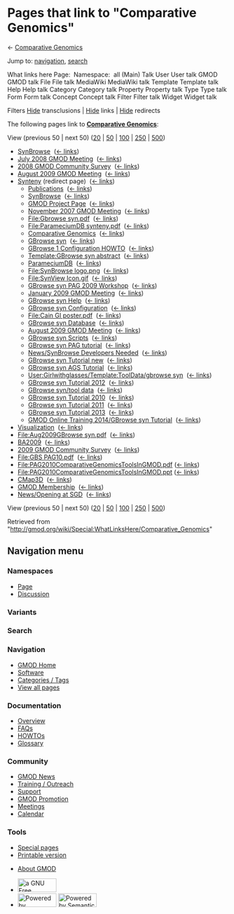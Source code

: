 <div id="mw-page-base" class="noprint">

</div>

<div id="mw-head-base" class="noprint">

</div>

<div id="content" class="mw-body" role="main">

<span id="top"></span>

<div id="mw-js-message" style="display:none;">

</div>



# <span dir="auto">Pages that link to "Comparative Genomics"</span>

<div id="bodyContent">

<div id="contentSub">

← [Comparative
Genomics](/wiki/Comparative_Genomics "Comparative Genomics")

</div>

<div id="jump-to-nav" class="mw-jump">

Jump to: [navigation](#mw-navigation), [search](#p-search)

</div>

<div id="mw-content-text">

What links here Page:  Namespace:  all (Main) Talk User User talk GMOD
GMOD talk File File talk MediaWiki MediaWiki talk Template Template talk
Help Help talk Category Category talk Property Property talk Type Type
talk Form Form talk Concept Concept talk Filter Filter talk Widget
Widget talk

Filters
[Hide](/mediawiki/index.php?title=Special:WhatLinksHere/Comparative_Genomics&hidetrans=1 "Special:WhatLinksHere/Comparative Genomics")
transclusions \|
[Hide](/mediawiki/index.php?title=Special:WhatLinksHere/Comparative_Genomics&hidelinks=1 "Special:WhatLinksHere/Comparative Genomics")
links \|
[Hide](/mediawiki/index.php?title=Special:WhatLinksHere/Comparative_Genomics&hideredirs=1 "Special:WhatLinksHere/Comparative Genomics")
redirects

The following pages link to **[Comparative
Genomics](/wiki/Comparative_Genomics "Comparative Genomics")**:

View (previous 50 \| next 50)
([20](/mediawiki/index.php?title=Special:WhatLinksHere/Comparative_Genomics&limit=20 "Special:WhatLinksHere/Comparative Genomics")
\|
[50](/mediawiki/index.php?title=Special:WhatLinksHere/Comparative_Genomics&limit=50 "Special:WhatLinksHere/Comparative Genomics")
\|
[100](/mediawiki/index.php?title=Special:WhatLinksHere/Comparative_Genomics&limit=100 "Special:WhatLinksHere/Comparative Genomics")
\|
[250](/mediawiki/index.php?title=Special:WhatLinksHere/Comparative_Genomics&limit=250 "Special:WhatLinksHere/Comparative Genomics")
\|
[500](/mediawiki/index.php?title=Special:WhatLinksHere/Comparative_Genomics&limit=500 "Special:WhatLinksHere/Comparative Genomics"))

- [SynBrowse](/wiki/SynBrowse "SynBrowse") ‎
  <span class="mw-whatlinkshere-tools">([←
  links](/mediawiki/index.php?title=Special:WhatLinksHere&target=SynBrowse "Special:WhatLinksHere"))</span>
- [July 2008 GMOD
  Meeting](/wiki/July_2008_GMOD_Meeting "July 2008 GMOD Meeting") ‎
  <span class="mw-whatlinkshere-tools">([←
  links](/mediawiki/index.php?title=Special:WhatLinksHere&target=July+2008+GMOD+Meeting "Special:WhatLinksHere"))</span>
- [2008 GMOD Community
  Survey](/wiki/2008_GMOD_Community_Survey "2008 GMOD Community Survey")
  ‎ <span class="mw-whatlinkshere-tools">([←
  links](/mediawiki/index.php?title=Special:WhatLinksHere&target=2008+GMOD+Community+Survey "Special:WhatLinksHere"))</span>
- [August 2009 GMOD
  Meeting](/wiki/August_2009_GMOD_Meeting "August 2009 GMOD Meeting") ‎
  <span class="mw-whatlinkshere-tools">([←
  links](/mediawiki/index.php?title=Special:WhatLinksHere&target=August+2009+GMOD+Meeting "Special:WhatLinksHere"))</span>
- [Synteny](/mediawiki/index.php?title=Synteny&redirect=no "Synteny")
  (redirect page) ‎ <span class="mw-whatlinkshere-tools">([←
  links](/mediawiki/index.php?title=Special:WhatLinksHere&target=Synteny "Special:WhatLinksHere"))</span>
  - [Publications](/wiki/Publications "Publications") ‎
    <span class="mw-whatlinkshere-tools">([←
    links](/mediawiki/index.php?title=Special:WhatLinksHere&target=Publications "Special:WhatLinksHere"))</span>
  - [SynBrowse](/wiki/SynBrowse "SynBrowse") ‎
    <span class="mw-whatlinkshere-tools">([←
    links](/mediawiki/index.php?title=Special:WhatLinksHere&target=SynBrowse "Special:WhatLinksHere"))</span>
  - [GMOD Project Page](/wiki/GMOD_Project_Page "GMOD Project Page") ‎
    <span class="mw-whatlinkshere-tools">([←
    links](/mediawiki/index.php?title=Special:WhatLinksHere&target=GMOD+Project+Page "Special:WhatLinksHere"))</span>
  - [November 2007 GMOD
    Meeting](/wiki/November_2007_GMOD_Meeting "November 2007 GMOD Meeting")
    ‎ <span class="mw-whatlinkshere-tools">([←
    links](/mediawiki/index.php?title=Special:WhatLinksHere&target=November+2007+GMOD+Meeting "Special:WhatLinksHere"))</span>
  - [File:Gbrowse
    syn.pdf](/wiki/File:Gbrowse_syn.pdf "File:Gbrowse syn.pdf") ‎
    <span class="mw-whatlinkshere-tools">([←
    links](/mediawiki/index.php?title=Special:WhatLinksHere&target=File%3AGbrowse+syn.pdf "Special:WhatLinksHere"))</span>
  - [File:ParameciumDB
    synteny.pdf](/wiki/File:ParameciumDB_synteny.pdf "File:ParameciumDB synteny.pdf")
    ‎ <span class="mw-whatlinkshere-tools">([←
    links](/mediawiki/index.php?title=Special:WhatLinksHere&target=File%3AParameciumDB+synteny.pdf "Special:WhatLinksHere"))</span>
  - [Comparative
    Genomics](/wiki/Comparative_Genomics "Comparative Genomics") ‎
    <span class="mw-whatlinkshere-tools">([←
    links](/mediawiki/index.php?title=Special:WhatLinksHere&target=Comparative+Genomics "Special:WhatLinksHere"))</span>
  - [GBrowse syn](/wiki/GBrowse_syn "GBrowse syn") ‎
    <span class="mw-whatlinkshere-tools">([←
    links](/mediawiki/index.php?title=Special:WhatLinksHere&target=GBrowse+syn "Special:WhatLinksHere"))</span>
  - [GBrowse 1 Configuration
    HOWTO](/wiki/GBrowse_1_Configuration_HOWTO "GBrowse 1 Configuration HOWTO")
    ‎ <span class="mw-whatlinkshere-tools">([←
    links](/mediawiki/index.php?title=Special:WhatLinksHere&target=GBrowse+1+Configuration+HOWTO "Special:WhatLinksHere"))</span>
  - [Template:GBrowse syn
    abstract](/wiki/Template:GBrowse_syn_abstract "Template:GBrowse syn abstract")
    ‎ <span class="mw-whatlinkshere-tools">([←
    links](/mediawiki/index.php?title=Special:WhatLinksHere&target=Template%3AGBrowse+syn+abstract "Special:WhatLinksHere"))</span>
  - [ParameciumDB](/wiki/ParameciumDB "ParameciumDB") ‎
    <span class="mw-whatlinkshere-tools">([←
    links](/mediawiki/index.php?title=Special:WhatLinksHere&target=ParameciumDB "Special:WhatLinksHere"))</span>
  - [File:SynBrowse
    logo.png](/wiki/File:SynBrowse_logo.png "File:SynBrowse logo.png") ‎
    <span class="mw-whatlinkshere-tools">([←
    links](/mediawiki/index.php?title=Special:WhatLinksHere&target=File%3ASynBrowse+logo.png "Special:WhatLinksHere"))</span>
  - [File:SynView
    Icon.gif](/wiki/File:SynView_Icon.gif "File:SynView Icon.gif") ‎
    <span class="mw-whatlinkshere-tools">([←
    links](/mediawiki/index.php?title=Special:WhatLinksHere&target=File%3ASynView+Icon.gif "Special:WhatLinksHere"))</span>
  - [GBrowse syn PAG 2009
    Workshop](/wiki/GBrowse_syn_PAG_2009_Workshop "GBrowse syn PAG 2009 Workshop")
    ‎ <span class="mw-whatlinkshere-tools">([←
    links](/mediawiki/index.php?title=Special:WhatLinksHere&target=GBrowse+syn+PAG+2009+Workshop "Special:WhatLinksHere"))</span>
  - [January 2009 GMOD
    Meeting](/wiki/January_2009_GMOD_Meeting "January 2009 GMOD Meeting")
    ‎ <span class="mw-whatlinkshere-tools">([←
    links](/mediawiki/index.php?title=Special:WhatLinksHere&target=January+2009+GMOD+Meeting "Special:WhatLinksHere"))</span>
  - [GBrowse syn Help](/wiki/GBrowse_syn_Help "GBrowse syn Help") ‎
    <span class="mw-whatlinkshere-tools">([←
    links](/mediawiki/index.php?title=Special:WhatLinksHere&target=GBrowse+syn+Help "Special:WhatLinksHere"))</span>
  - [GBrowse syn
    Configuration](/wiki/GBrowse_syn_Configuration "GBrowse syn Configuration")
    ‎ <span class="mw-whatlinkshere-tools">([←
    links](/mediawiki/index.php?title=Special:WhatLinksHere&target=GBrowse+syn+Configuration "Special:WhatLinksHere"))</span>
  - [File:Cain GI
    poster.pdf](/wiki/File:Cain_GI_poster.pdf "File:Cain GI poster.pdf")
    ‎ <span class="mw-whatlinkshere-tools">([←
    links](/mediawiki/index.php?title=Special:WhatLinksHere&target=File%3ACain+GI+poster.pdf "Special:WhatLinksHere"))</span>
  - [GBrowse syn
    Database](/wiki/GBrowse_syn_Database "GBrowse syn Database") ‎
    <span class="mw-whatlinkshere-tools">([←
    links](/mediawiki/index.php?title=Special:WhatLinksHere&target=GBrowse+syn+Database "Special:WhatLinksHere"))</span>
  - [August 2009 GMOD
    Meeting](/wiki/August_2009_GMOD_Meeting "August 2009 GMOD Meeting") ‎
    <span class="mw-whatlinkshere-tools">([←
    links](/mediawiki/index.php?title=Special:WhatLinksHere&target=August+2009+GMOD+Meeting "Special:WhatLinksHere"))</span>
  - [GBrowse syn
    Scripts](/wiki/GBrowse_syn_Scripts "GBrowse syn Scripts") ‎
    <span class="mw-whatlinkshere-tools">([←
    links](/mediawiki/index.php?title=Special:WhatLinksHere&target=GBrowse+syn+Scripts "Special:WhatLinksHere"))</span>
  - [GBrowse syn PAG
    tutorial](/wiki/GBrowse_syn_PAG_tutorial "GBrowse syn PAG tutorial")
    ‎ <span class="mw-whatlinkshere-tools">([←
    links](/mediawiki/index.php?title=Special:WhatLinksHere&target=GBrowse+syn+PAG+tutorial "Special:WhatLinksHere"))</span>
  - [News/SynBrowse Developers
    Needed](/wiki/News/SynBrowse_Developers_Needed "News/SynBrowse Developers Needed")
    ‎ <span class="mw-whatlinkshere-tools">([←
    links](/mediawiki/index.php?title=Special:WhatLinksHere&target=News%2FSynBrowse+Developers+Needed "Special:WhatLinksHere"))</span>
  - [GBrowse syn Tutorial
    new](/wiki/GBrowse_syn_Tutorial_new "GBrowse syn Tutorial new") ‎
    <span class="mw-whatlinkshere-tools">([←
    links](/mediawiki/index.php?title=Special:WhatLinksHere&target=GBrowse+syn+Tutorial+new "Special:WhatLinksHere"))</span>
  - [GBrowse syn AGS
    Tutorial](/wiki/GBrowse_syn_AGS_Tutorial "GBrowse syn AGS Tutorial")
    ‎ <span class="mw-whatlinkshere-tools">([←
    links](/mediawiki/index.php?title=Special:WhatLinksHere&target=GBrowse+syn+AGS+Tutorial "Special:WhatLinksHere"))</span>
  - [User:Girlwithglasses/Template:ToolData/gbrowse
    syn](/wiki/User:Girlwithglasses/Template:ToolData/gbrowse_syn "User:Girlwithglasses/Template:ToolData/gbrowse syn")
    ‎ <span class="mw-whatlinkshere-tools">([←
    links](/mediawiki/index.php?title=Special:WhatLinksHere&target=User%3AGirlwithglasses%2FTemplate%3AToolData%2Fgbrowse+syn "Special:WhatLinksHere"))</span>
  - [GBrowse syn Tutorial
    2012](/wiki/GBrowse_syn_Tutorial_2012 "GBrowse syn Tutorial 2012") ‎
    <span class="mw-whatlinkshere-tools">([←
    links](/mediawiki/index.php?title=Special:WhatLinksHere&target=GBrowse+syn+Tutorial+2012 "Special:WhatLinksHere"))</span>
  - [GBrowse syn/tool
    data](/wiki/GBrowse_syn/tool_data "GBrowse syn/tool data") ‎
    <span class="mw-whatlinkshere-tools">([←
    links](/mediawiki/index.php?title=Special:WhatLinksHere&target=GBrowse+syn%2Ftool+data "Special:WhatLinksHere"))</span>
  - [GBrowse syn Tutorial
    2010](/wiki/GBrowse_syn_Tutorial_2010 "GBrowse syn Tutorial 2010") ‎
    <span class="mw-whatlinkshere-tools">([←
    links](/mediawiki/index.php?title=Special:WhatLinksHere&target=GBrowse+syn+Tutorial+2010 "Special:WhatLinksHere"))</span>
  - [GBrowse syn Tutorial
    2011](/wiki/GBrowse_syn_Tutorial_2011 "GBrowse syn Tutorial 2011") ‎
    <span class="mw-whatlinkshere-tools">([←
    links](/mediawiki/index.php?title=Special:WhatLinksHere&target=GBrowse+syn+Tutorial+2011 "Special:WhatLinksHere"))</span>
  - [GBrowse syn Tutorial
    2013](/wiki/GBrowse_syn_Tutorial_2013 "GBrowse syn Tutorial 2013") ‎
    <span class="mw-whatlinkshere-tools">([←
    links](/mediawiki/index.php?title=Special:WhatLinksHere&target=GBrowse+syn+Tutorial+2013 "Special:WhatLinksHere"))</span>
  - [GMOD Online Training 2014/GBrowse syn
    Tutorial](/wiki/GMOD_Online_Training_2014/GBrowse_syn_Tutorial "GMOD Online Training 2014/GBrowse syn Tutorial")
    ‎ <span class="mw-whatlinkshere-tools">([←
    links](/mediawiki/index.php?title=Special:WhatLinksHere&target=GMOD+Online+Training+2014%2FGBrowse+syn+Tutorial "Special:WhatLinksHere"))</span>
- [Visualization](/wiki/Visualization "Visualization") ‎
  <span class="mw-whatlinkshere-tools">([←
  links](/mediawiki/index.php?title=Special:WhatLinksHere&target=Visualization "Special:WhatLinksHere"))</span>
- [File:Aug2009GBrowse
  syn.pdf](/wiki/File:Aug2009GBrowse_syn.pdf "File:Aug2009GBrowse syn.pdf")
  ‎ <span class="mw-whatlinkshere-tools">([←
  links](/mediawiki/index.php?title=Special:WhatLinksHere&target=File%3AAug2009GBrowse+syn.pdf "Special:WhatLinksHere"))</span>
- [BA2009](/wiki/BA2009 "BA2009") ‎
  <span class="mw-whatlinkshere-tools">([←
  links](/mediawiki/index.php?title=Special:WhatLinksHere&target=BA2009 "Special:WhatLinksHere"))</span>
- [2009 GMOD Community
  Survey](/wiki/2009_GMOD_Community_Survey "2009 GMOD Community Survey")
  ‎ <span class="mw-whatlinkshere-tools">([←
  links](/mediawiki/index.php?title=Special:WhatLinksHere&target=2009+GMOD+Community+Survey "Special:WhatLinksHere"))</span>
- [File:GBS PAG10.pdf](/wiki/File:GBS_PAG10.pdf "File:GBS PAG10.pdf") ‎
  <span class="mw-whatlinkshere-tools">([←
  links](/mediawiki/index.php?title=Special:WhatLinksHere&target=File%3AGBS+PAG10.pdf "Special:WhatLinksHere"))</span>
- [File:PAG2010ComparativeGenomicsToolsInGMOD.pdf](/wiki/File:PAG2010ComparativeGenomicsToolsInGMOD.pdf "File:PAG2010ComparativeGenomicsToolsInGMOD.pdf")
  ‎ <span class="mw-whatlinkshere-tools">([←
  links](/mediawiki/index.php?title=Special:WhatLinksHere&target=File%3APAG2010ComparativeGenomicsToolsInGMOD.pdf "Special:WhatLinksHere"))</span>
- [File:PAG2010ComparativeGenomicsToolsInGMOD.ppt](/wiki/File:PAG2010ComparativeGenomicsToolsInGMOD.ppt "File:PAG2010ComparativeGenomicsToolsInGMOD.ppt")
  ‎ <span class="mw-whatlinkshere-tools">([←
  links](/mediawiki/index.php?title=Special:WhatLinksHere&target=File%3APAG2010ComparativeGenomicsToolsInGMOD.ppt "Special:WhatLinksHere"))</span>
- [CMap3D](/wiki/CMap3D "CMap3D") ‎
  <span class="mw-whatlinkshere-tools">([←
  links](/mediawiki/index.php?title=Special:WhatLinksHere&target=CMap3D "Special:WhatLinksHere"))</span>
- [GMOD Membership](/wiki/GMOD_Membership "GMOD Membership") ‎
  <span class="mw-whatlinkshere-tools">([←
  links](/mediawiki/index.php?title=Special:WhatLinksHere&target=GMOD+Membership "Special:WhatLinksHere"))</span>
- [News/Opening at SGD](/wiki/News/Opening_at_SGD "News/Opening at SGD")
  ‎ <span class="mw-whatlinkshere-tools">([←
  links](/mediawiki/index.php?title=Special:WhatLinksHere&target=News%2FOpening+at+SGD "Special:WhatLinksHere"))</span>

View (previous 50 \| next 50)
([20](/mediawiki/index.php?title=Special:WhatLinksHere/Comparative_Genomics&limit=20 "Special:WhatLinksHere/Comparative Genomics")
\|
[50](/mediawiki/index.php?title=Special:WhatLinksHere/Comparative_Genomics&limit=50 "Special:WhatLinksHere/Comparative Genomics")
\|
[100](/mediawiki/index.php?title=Special:WhatLinksHere/Comparative_Genomics&limit=100 "Special:WhatLinksHere/Comparative Genomics")
\|
[250](/mediawiki/index.php?title=Special:WhatLinksHere/Comparative_Genomics&limit=250 "Special:WhatLinksHere/Comparative Genomics")
\|
[500](/mediawiki/index.php?title=Special:WhatLinksHere/Comparative_Genomics&limit=500 "Special:WhatLinksHere/Comparative Genomics"))

</div>

<div class="printfooter">

Retrieved from
"<http://gmod.org/wiki/Special:WhatLinksHere/Comparative_Genomics>"

</div>

<div id="catlinks" class="catlinks catlinks-allhidden">

</div>

<div class="visualClear">

</div>

</div>

</div>

<div id="mw-navigation">

## Navigation menu

<div id="mw-head">



<div id="left-navigation">

<div id="p-namespaces" class="vectorTabs" role="navigation"
aria-labelledby="p-namespaces-label">

### Namespaces

- <span id="ca-nstab-main"><a href="/wiki/Comparative_Genomics" accesskey="c"
  title="View the content page [c]">Page</a></span>
- <span id="ca-talk"><a
  href="/mediawiki/index.php?title=Talk:Comparative_Genomics&amp;action=edit&amp;redlink=1"
  accesskey="t"
  title="Discussion about the content page [t]">Discussion</a></span>

</div>

<div id="p-variants" class="vectorMenu emptyPortlet" role="navigation"
aria-labelledby="p-variants-label">

### 

### Variants[](#)

<div class="menu">

</div>

</div>

</div>

<div id="right-navigation">





</div>

<div id="p-search" role="search">

### Search

<div id="simpleSearch">

</div>

</div>

</div>

</div>

<div id="mw-panel">

<div id="p-logo" role="banner">

<a href="/wiki/Main_Page"
style="background-image: url(http://gmod.org/images/GMOD-cogs.png);"
title="Visit the main page"></a>

</div>

<div id="p-Navigation" class="portal" role="navigation"
aria-labelledby="p-Navigation-label">

### Navigation

<div class="body">

- <span id="n-GMOD-Home">[GMOD Home](/wiki/Main_Page)</span>
- <span id="n-Software">[Software](/wiki/GMOD_Components)</span>
- <span id="n-Categories-.2F-Tags">[Categories /
  Tags](/wiki/Categories)</span>
- <span id="n-View-all-pages">[View all
  pages](/wiki/Special:AllPages)</span>

</div>

</div>

<div id="p-Documentation" class="portal" role="navigation"
aria-labelledby="p-Documentation-label">

### Documentation

<div class="body">

- <span id="n-Overview">[Overview](/wiki/Overview)</span>
- <span id="n-FAQs">[FAQs](/wiki/Category:FAQ)</span>
- <span id="n-HOWTOs">[HOWTOs](/wiki/Category:HOWTO)</span>
- <span id="n-Glossary">[Glossary](/wiki/Glossary)</span>

</div>

</div>

<div id="p-Community" class="portal" role="navigation"
aria-labelledby="p-Community-label">

### Community

<div class="body">

- <span id="n-GMOD-News">[GMOD News](/wiki/GMOD_News)</span>
- <span id="n-Training-.2F-Outreach">[Training /
  Outreach](/wiki/Training_and_Outreach)</span>
- <span id="n-Support">[Support](/wiki/Support)</span>
- <span id="n-GMOD-Promotion">[GMOD
  Promotion](/wiki/GMOD_Promotion)</span>
- <span id="n-Meetings">[Meetings](/wiki/Meetings)</span>
- <span id="n-Calendar">[Calendar](/wiki/Calendar)</span>

</div>

</div>

<div id="p-tb" class="portal" role="navigation"
aria-labelledby="p-tb-label">

### Tools

<div class="body">

- <span id="t-specialpages"><a href="/wiki/Special:SpecialPages" accesskey="q"
  title="A list of all special pages [q]">Special pages</a></span>
- <span id="t-print"><a
  href="/mediawiki/index.php?title=Special:WhatLinksHere/Comparative_Genomics&amp;printable=yes"
  rel="alternate" accesskey="p"
  title="Printable version of this page [p]">Printable version</a></span>

</div>

</div>

</div>

</div>

<div id="footer" role="contentinfo">

- <span id="footer-places-about">[About
  GMOD](/wiki/GMOD:About "GMOD:About")</span>

<!-- -->

- <span id="footer-copyrightico">[<img src="http://www.gnu.org/graphics/gfdl-logo-small.png" width="88"
  height="31" alt="a GNU Free Documentation License" />](http://www.gnu.org/licenses/fdl-1.3.html)</span>
- <span id="footer-poweredbyico">[<img src="/mediawiki/skins/common/images/poweredby_mediawiki_88x31.png"
  width="88" height="31" alt="Powered by MediaWiki" />](//www.mediawiki.org/)
  [<img
  src="/mediawiki/extensions/SemanticMediaWiki/includes/../resources/images/smw_button.png"
  width="88" height="31" alt="Powered by Semantic MediaWiki" />](https://www.semantic-mediawiki.org/wiki/Semantic_MediaWiki)</span>

<div style="clear:both">

</div>

</div>
